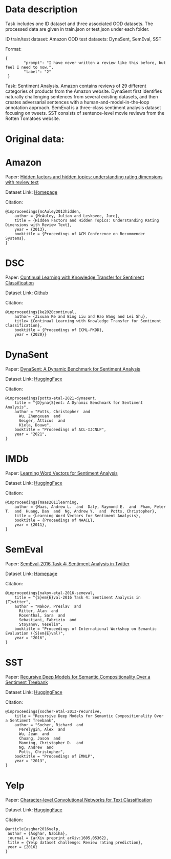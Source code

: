 # Data description
Task includes one ID dataset and three associated OOD datasets. The processed data are given in train.json or test.json under each folder.

ID train/test dataset: Amazon
OOD test datasets: DynaSent, SemEval, SST 

Format: 
```
{
        "prompt": "I have never written a review like this before, but feel I need to now.",
        "label": "2"
 }
```

Task: Sentiment Analysis. Amazon contains reviews of 29 different categories of products from the Amazon website. DynaSent first identifies naturally challenging sentences from several existing datasets, and then creates adversarial sentences with a human-and-model-in-the-loop annotation approach. SemEval is a three-class sentiment analysis dataset focusing on tweets. SST consists of sentence-level movie reviews from the Rotten Tomatoes website.
# Original data:
# Amazon

Paper: [Hidden factors and hidden topics: understanding rating dimensions with review text](https://dl.acm.org/doi/10.1145/2507157.2507163)

Dataset Link: [Homepage](https://nijianmo.github.io/amazon/index.html)

Citation: 
```
@inproceedings{mcAuley2013hidden,
    author = {McAuley, Julian and Leskovec, Jure},
    title = {Hidden Factors and Hidden Topics: Understanding Rating Dimensions with Review Text},
    year = {2013},
    booktitle = {Proceedings of ACM Conference on Recommender Systems},
}
```
# DSC

Paper: [Continual Learning with Knowledge Transfer for Sentiment Classification](https://arxiv.org/abs/2112.10021v1)

Dataset Link: [Github](https://github.com/ZixuanKe/LifelongSentClass/tree/master/dat/dsc)

Citation: 
```
@inproceedings{ke2020continual,
    author= {Zixuan Ke and Bing Liu and Hao Wang and Lei Shu},
    title= {Continual Learning with Knowledge Transfer for Sentiment Classification},
    booktitle = {Proceedings of ECML-PKDD},
    year = {2020}}
```


# DynaSent

Paper: [DynaSent: A Dynamic Benchmark for Sentiment Analysis](https://arxiv.org/abs/2012.15349)

Dataset Link: [HuggingFace](https://huggingface.co/datasets/dynabench/dynasent)

Citation: 
```
@inproceedings{potts-etal-2021-dynasent,
    title = "{D}yna{S}ent: A Dynamic Benchmark for Sentiment Analysis",
    author = "Potts, Christopher  and
      Wu, Zhengxuan  and
      Geiger, Atticus  and
      Kiela, Douwe",
    booktitle = "Proceedings of ACL-IJCNLP",
    year = "2021",
}
```

# IMDb

Paper: [Learning Word Vectors for Sentiment Analysis](https://aclanthology.org/P11-1015/)

Dataset Link: [HuggingFace](https://huggingface.co/datasets/imdb)

Citation: 
```
@inproceedings{maas2011learning,
    author = {Maas, Andrew L.  and  Daly, Raymond E.  and  Pham, Peter T.  and  Huang, Dan  and  Ng, Andrew Y.  and  Potts, Christopher},
    title = {Learning Word Vectors for Sentiment Analysis},
    booktitle = {Proceedings of NAACL},
    year = {2011},
}
```

# SemEval

Paper: [SemEval-2016 Task 4: Sentiment Analysis in Twitter](https://arxiv.org/abs/1912.00741)

Dataset Link: [Homepage](https://www.dropbox.com/s/byzr8yoda6bua1b/2017_English_final.zip?)

Citation: 
```
@inproceedings{nakov-etal-2016-semeval,
    title = "{S}em{E}val-2016 Task 4: Sentiment Analysis in {T}witter",
    author = "Nakov, Preslav  and
      Ritter, Alan  and
      Rosenthal, Sara  and
      Sebastiani, Fabrizio  and
      Stoyanov, Veselin",
    booktitle = "Proceedings of International Workshop on Semantic Evaluation ({S}em{E}val)",
    year = "2016",
}
```

# SST

Paper: [Recursive Deep Models for Semantic Compositionality Over a Sentiment Treebank](https://aclanthology.org/D13-1170/)

Dataset Link: [HuggingFace](https://huggingface.co/datasets/sst)

Citation: 
```
@inproceedings{socher-etal-2013-recursive,
    title = "Recursive Deep Models for Semantic Compositionality Over a Sentiment Treebank",
    author = "Socher, Richard  and
      Perelygin, Alex  and
      Wu, Jean  and
      Chuang, Jason  and
      Manning, Christopher D.  and
      Ng, Andrew  and
      Potts, Christopher",
    booktitle = "Proceedings of EMNLP",
    year = "2013",
}
```


# Yelp

Paper: [Character-level Convolutional Networks for Text Classification](https://arxiv.org/abs/1509.01626)

Dataset Link: [HuggingFace](https://huggingface.co/datasets/yelp_review_full)

Citation: 
```
@article{asghar2016yelp,
 author = {Asghar, Nabiha},
 journal = {arXiv preprint arXiv:1605.05362},
 title = {Yelp dataset challenge: Review rating prediction},
 year = {2016}
}
```

